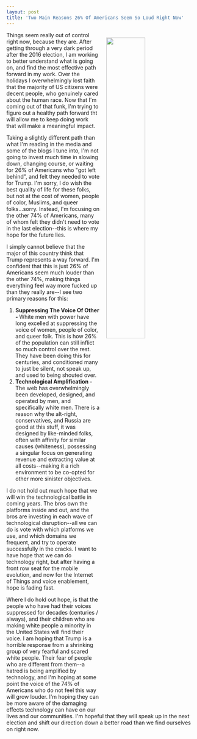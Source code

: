 ```yaml
---
layout: post
title: 'Two Main Reasons 26% Of Americans Seem So Loud Right Now'
---
```

<p><img style="padding: 15px;" src="http://kinlane-productions.s3.amazonaws.com/api_evangelist_site/blog/old_road_diego_rivera1.jpg" alt="" width="45%" align="right" /></p>
<p>Things seem really out of control right now, because they are. After getting through a very dark period after the 2016 election, I am working to better understand what is going on, and find the most effective path forward in my work. Over the holidays I overwhelmingly lost faith that the majority of US citizens were decent people, who genuinely cared about the human race. Now that I'm coming out of that funk, I'm trying to figure out a healthy path forward tht will allow me to keep doing work that will make a meaningful impact.</p>
<p>Taking a slightly different path than what I'm reading in the media and some of the blogs I tune into, I'm not going to invest much time in slowing down, changing course, or waiting for 26% of Americans who "got left behind", and felt they needed to vote for Trump. I'm sorry, I do wish the best quality of life for these folks, but not at the cost of women, people of color, Muslims, and queer folks...sorry. Instead, I'm focusing on the other 74% of Americans, many of whom felt they didn't need to vote in the last election--this is where my hope for the future lies.&nbsp;</p>
<p>I simply cannot believe that the major of this country think that Trump represents a way forward. I'm confident that this is just 26% of Americans seem much louder than the other 74%, making things everything feel way more fucked up than they really are--I see two primary reasons for this:</p>
<ol>
<li><strong>Suppressing The Voice Of Other - </strong>White men with power have long excelled at suppressing the voice of women, people of color, and queer folk. This is how 26% of the population can still inflict so much control over the rest. They have been doing this for centuries, and conditioned many to just be silent, not speak up, and used to being shouted over.</li>
<li><strong>Technological Amplification -</strong> The web has overwhelmingly been developed, designed, and operated by men, and specifically white men. There is a reason why the alt-right, conservatives, and Russia are good at this stuff, it was designed by like-minded folks, often with affinity for similar causes (whiteness), possessing a singular focus on generating revenue and extracting value at all costs--making it a rich environment to be co-opted for other more sinister objectives.</li>
</ol>
<p>I do not hold out much hope that we will win the technological battle in coming years. The bros own the platforms inside and out, and the bros are investing in each wave of technological disruption--all we can do is vote with which platforms we use, and which domains we frequent, and try to operate successfully in the cracks. I want to have hope that we can do technology right, but after having a front row seat for the mobile evolution, and now for the Internet of Things and voice enablement, hope is fading fast.</p>
<p>Where I do hold out hope, is that the people who have had their voices suppressed for decades (centuries / always), and their children who are making white people a minority in the United States will find their voice. I am hoping that Trump is a horrible response from a shrinking group of very fearful and scared white people. Their fear of people who are different from them--a hatred is being amplified by technology, and I'm hoping at some point the voice of the 74% of Americans who do not feel this way will grow louder. I'm hoping they can be more aware of the damaging effects technology can have on our lives and our communities. I'm hopeful that they will speak up in the next election and shift our direction down a better road than we find ourselves on right now.</p>